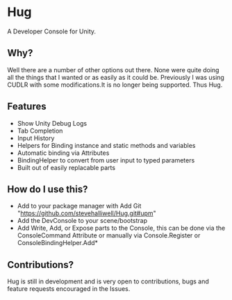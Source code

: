 # Hug
A Developer Console for Unity. 

## Why?
Well there are a number of other options out there. None were quite doing all the things that I wanted or as easily as it could be. Previously I was using CUDLR with some modifications.It is no longer being supported. Thus Hug.

## Features
- Show Unity Debug Logs
- Tab Completion
- Input History
- Helpers for Binding instance and static methods and variables
- Automatic binding via Attributes
- BindingHelper to convert from user input to typed parameters
- Built out of easily replacable parts

How do I use this?
---
- Add to your package manager with Add Git "https://github.com/stevehalliwell/Hug.git#upm"
- Add the DevConsole to your scene/bootstrap
- Add Write, Add, or Expose parts to the Console, this can be done via the ConsoleCommand Attribute or manually via Console.Register or ConsoleBindingHelper.Add*

Contributions?
---
Hug is still in development and is very open to contributions, bugs and feature requests encouraged in the Issues.
